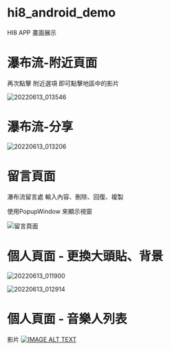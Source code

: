 # hi8_android_demo


HI8 APP 畫面展示

# 瀑布流-附近頁面
再次點擊 附近選項
即可點擊地區中的影片

![20220613_013546](https://user-images.githubusercontent.com/87661821/173245901-6385595b-f4f1-48d9-930a-fddeac362004.gif)

# 瀑布流-分享

![20220613_013206](https://user-images.githubusercontent.com/87661821/173245745-52a6ebd7-e4f0-4a07-b5a7-48f2965d49b5.gif)

# 留言頁面

瀑布流留言處
輸入內容、刪除、回復、複製

使用PopupWindow 來顯示視窗

![留言頁面](https://user-images.githubusercontent.com/87661821/173244438-d5dcc86f-2a9c-41a4-92ee-56f4f7162e9b.gif)


# 個人頁面 - 更換大頭貼、背景 
![20220613_011900](https://user-images.githubusercontent.com/87661821/173245335-0297dbad-4a31-4769-8c42-600beebef8a8.gif)

![20220613_012914](https://user-images.githubusercontent.com/87661821/173245598-2d368e6e-fcee-49cf-b197-ea1a86322647.gif)

# 個人頁面 - 音樂人列表

影片
[![IMAGE ALT TEXT](http://img.youtube.com/vi/cNkE85VH3CA/0.jpg)](https://www.youtube.com/watch?v=cNkE85VH3CA "Unity Snake Game")




